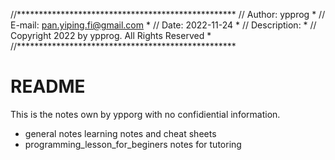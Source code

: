 //**************************************************
// Author:         ypprog                          *
// E-mail:         pan.yiping.fi@gmail.com         *
// Date:           2022-11-24                      *
// Description:                                    *
// Copyright 2022 by ypprog. All Rights Reserved   *
//**************************************************

# README

This is the notes own by ypporg with no confidiential information.

* general notes
  learning notes and cheat sheets
* programming_lesson_for_beginers
  notes for tutoring
